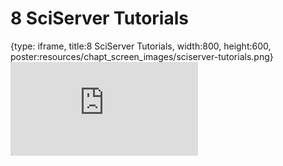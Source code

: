 # 8 SciServer Tutorials
 
{type: iframe, title:8 SciServer Tutorials, width:800, height:600, poster:resources/chapt_screen_images/sciserver-tutorials.png}
![](https://vgaysin1.github.io/CURE-MicrobialMysteries-test/sciserver-tutorials.html)
 

 
